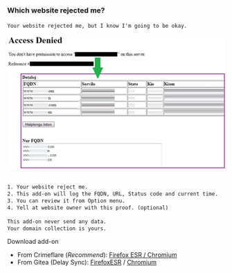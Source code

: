 ### Which website rejected me?

`Your website rejected me, but I know I'm going to be okay.`

![](../image/aonurjm.jpg)


```

1. Your website reject me.
2. This add-on will log the FQDN, URL, Status code and current time.
3. You can review it from Option menu.
4. Yell at website owner with this proof. (optional)
 
This add-on never send any data.
Your domain collection is yours.

```


Download add-on
- From Crimeflare (_Recommend_): [Firefox ESR / Chromium](https://cfe.nnpaefp7pkadbxxkhz2agtbv2a4g5sgo2fbmv3i7czaua354334uqqad.onion/)
- From Gitea (Delay Sync): [FirefoxESR](https://codeberg.org/crimeflare/cloudflare-tor/raw/branch/master/addons/releases/urjm.xpi) / [Chromium](https://codeberg.org/crimeflare/cloudflare-tor/raw/branch/master/addons/releases/urjm.crx)
